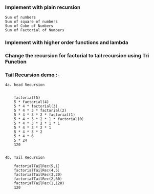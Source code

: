 ### Implement with plain recursion
    Sum of numbers
    Sum of square of numbers
    Sum of Cube of Numbers
    Sum of Factorial of Numbers
        
### Implement with higher order functions and lambda
### Change the recursion for factorial to tail recursion using Tri Function  
### Tail Recursion demo :-      




	4a. head Recursion 


		factorial(5)
		5 * factorial(4)
		5 * 4 * factorial(3)
		5 * 4 * 3 * factorial(2)
		5 * 4 * 3 * 2 * factorial(1)
		5 * 4 * 3 * 2 * 1 * factorial(0)
		5 * 4 * 3 * 2 * 1 * 1
		5 * 4 * 3 * 2 * 1
		5 * 4 * 3 * 2
		5 * 4 * 6
		5 * 24
		120


	4b. Tail Recursion 

		factorialTailRec(5,1)
		factorialTailRec(4,5)
		factorialTailRec(3,20)
		factorialTailRec(2,60)
		factorialTailRec(1,120)
		120
